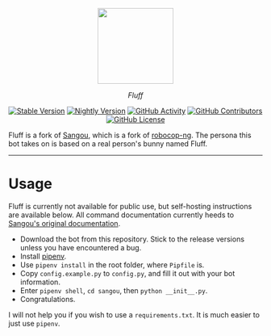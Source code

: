 <p align="center">
    <a href="https://3gou.0ccu.lt"><picture><img width="150px" src="https://raw.githubusercontent.com/dfault-user/fluff/master/sangou/assets/fluff.png"></picture></a>
</p>
<p align="center"><i>Fluff</i></p>

<p align="center"><a href="https://github.com/dfault-user/fluff/releases/latest"><img alt="Stable Version" src="https://img.shields.io/badge/Stable-0.3.2-cyan?labelColor=black"></a> <a href="https://codeload.github.com/dfault-user/fluff/zip/refs/heads/master"><img alt="Nightly Version" src="https://img.shields.io/badge/Nightly-0.4.0-lightpink?labelColor=white"></a> <a href="https://github.com/dfault-user/fluff/commits/master/"><img alt="GitHub Activity" src="https://img.shields.io/github/commit-activity/w/dfault-user/fluff?logo=github&color=white&labelColor=black&label=Commits"></a> <a href="https://github.com/dfault-user/fluff/graphs/contributors"><img alt="GitHub Contributors" src="https://img.shields.io/github/contributors/dfault-user/fluff?color=lightpink&labelColor=white&label=Contribs"></a> <a href="https://github.com/dfault-user/fluff/blob/master/LICENSE"><img alt="GitHub License" src="https://img.shields.io/github/license/dfault-user/fluff?color=cyan&labelColor=black&label=License"></a></p>

Fluff is a fork of [Sangou](https://github.com/dfault-user/fluff), which is a fork of [robocop-ng](https://github.com/reswitched/robocop-ng). The persona this bot takes on is based on a real person's bunny named Fluff.

---

# Usage

Fluff is currently not available for public use, but self-hosting instructions are available below. All command documentation currently heeds to [Sangou's original documentation](https://3gou.0ccu.lt/).

- Download the bot from this repository. Stick to the release versions unless you have encountered a bug.
- Install [pipenv](https://pipenv.pypa.io/en/latest/).
- Use `pipenv install` in the root folder, where `Pipfile` is.
- Copy `config.example.py` to `config.py`, and fill it out with your bot information.
- Enter `pipenv shell`, `cd sangou`, then `python __init__.py`.
- Congratulations.

I will not help you if you wish to use a `requirements.txt`. It is much easier to just use `pipenv`.
